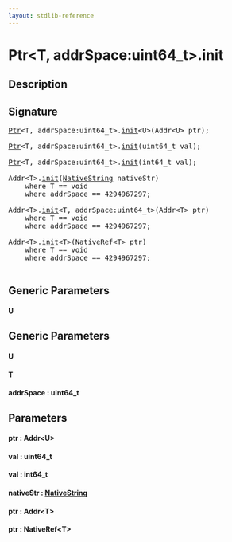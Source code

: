 ```yaml
---
layout: stdlib-reference
---
```


# Ptr\<T, addrSpace:uint64\_t\>\.init

## Description





## Signature 

<pre>
<a href="/stdlib-reference/types/Ptr/index" class="code_type">Ptr</a>&lt;<span class="code_type">T</span>, addrSpace:uint64_t&gt;.<a href="/stdlib-reference/types/Ptr/init">init</a>&lt;U&gt;(Addr&lt;U&gt; <span class='code_param'>ptr</span>);

<a href="/stdlib-reference/types/Ptr/index" class="code_type">Ptr</a>&lt;<span class="code_type">T</span>, addrSpace:uint64_t&gt;.<a href="/stdlib-reference/types/Ptr/init">init</a>(uint64_t <span class='code_param'>val</span>);

<a href="/stdlib-reference/types/Ptr/index" class="code_type">Ptr</a>&lt;<span class="code_type">T</span>, addrSpace:uint64_t&gt;.<a href="/stdlib-reference/types/Ptr/init">init</a>(int64_t <span class='code_param'>val</span>);

Addr&lt;<span class="code_type">T</span>&gt;.<a href="/stdlib-reference/types/Ptr/init">init</a>(<a href="/stdlib-reference/types/NativeString/index" class="code_type">NativeString</a> <span class='code_param'>nativeStr</span>)
    <span class='code_keyword'>where</span> <span class="code_type">T</span> == <span class="code_keyword">void</span>
    <span class='code_keyword'>where</span> addrSpace == 4294967297;

Addr&lt;<span class="code_type">T</span>&gt;.<a href="/stdlib-reference/types/Ptr/init">init</a>&lt;<span class="code_type">T</span>, addrSpace:uint64_t&gt;(Addr&lt;<span class="code_type">T</span>&gt; <span class='code_param'>ptr</span>)
    <span class='code_keyword'>where</span> <span class="code_type">T</span> == <span class="code_keyword">void</span>
    <span class='code_keyword'>where</span> addrSpace == 4294967297;

Addr&lt;<span class="code_type">T</span>&gt;.<a href="/stdlib-reference/types/Ptr/init">init</a>&lt;<span class="code_type">T</span>&gt;(NativeRef&lt;<span class="code_type">T</span>&gt; <span class='code_param'>ptr</span>)
    <span class='code_keyword'>where</span> <span class="code_type">T</span> == <span class="code_keyword">void</span>
    <span class='code_keyword'>where</span> addrSpace == 4294967297;

</pre>

## Generic Parameters

#### U

## Generic Parameters

#### U
#### T
#### addrSpace  : uint64\_t

## Parameters

#### ptr  : Addr\<U\>
#### val  : uint64\_t
#### val  : int64\_t
#### nativeStr  : [NativeString](/stdlib-reference/types/NativeString/index)
#### ptr  : Addr\<T\>
#### ptr  : NativeRef\<T\>


